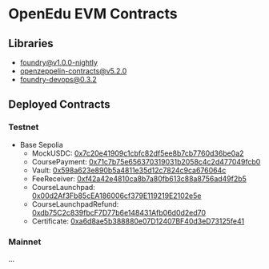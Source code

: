 # OpenEdu EVM Contracts

## Libraries
- foundry@v1.0.0-nightly
- openzeppelin-contracts@v5.2.0
- foundry-devops@0.3.2

## Deployed Contracts
### Testnet
- Base Sepolia
  - MockUSDC: [0x7c20e41909c1cbfc82df5ee8b7cb7760d36be0a2](https://sepolia.basescan.org/address/0x7c20e41909c1cbfc82df5ee8b7cb7760d36be0a2)
  - CoursePayment: [0x71c7b75e656370319031b2058c4c2d477049fcb0](https://sepolia.basescan.org/address/0x71c7b75e656370319031b2058c4c2d477049fcb0)
  - Vault: [0x598a623e890b5a4811e35d12c7824c9ca676064c](https://sepolia.basescan.org/address/0x598a623e890b5a4811e35d12c7824c9ca676064c)
  - FeeReceiver: [0xf42a42e4810ca8b7a80fb613c88a8756ad49f2b5](https://sepolia.basescan.org/address/0xf42a42e4810ca8b7a80fb613c88a8756ad49f2b5)
  - CourseLaunchpad: [0x00d2Af3Fb85cEA186006cf379E119219E2102e5e](https://sepolia.basescan.org/address/0x00d2af3fb85cea186006cf379e119219e2102e5e)
  - CourseLaunchpadRefund: [0xdb75C2c839fbcF7D77b6e148431Afb06d0d2ed70](https://sepolia.basescan.org/address/0xdb75c2c839fbcf7d77b6e148431afb06d0d2ed70)
  - Certificate: [0xa6d8ae5b388880e07D12407BF40d3eD73125fe41](https://sepolia.basescan.org/address/0xa6d8ae5b388880e07d12407bf40d3ed73125fe41)
  
### Mainnet
... 
